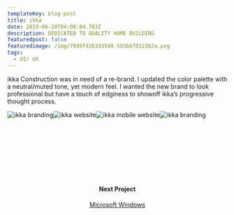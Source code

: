 ```yaml
---
templateKey: blog-post
title: ikka
date: 2019-06-28T04:08:04.783Z
description: DEDICATED TO QUALITY HOME BUILDING
featuredpost: false
featuredimage: /img/7899f426343549.555b6f012362a.png
tags:
  - UI/ UX
---
```

<span>ikka Construction was in need of a re-brand. I updated the color palette with a neutral/muted tone, yet modern feel. I wanted the new brand to look professional but have a touch of edginess to showoff ikka’s progressive thought process.</span><div style="text-align:center;display: inline-block">![ikka branding](/img/ikka1.jpg)![ikka website](/img/ikka2.jpg)![ikka mobile website](/img/ikka3.jpg)![ikka branding](/img/ikka4.jpg)</div>
<div style="padding:120px 0;text-align:center;">
<h4>Next Project</h4>
<a href="/blog/2019-06-26-microsoft">Microsoft Windows</a>
</div>
